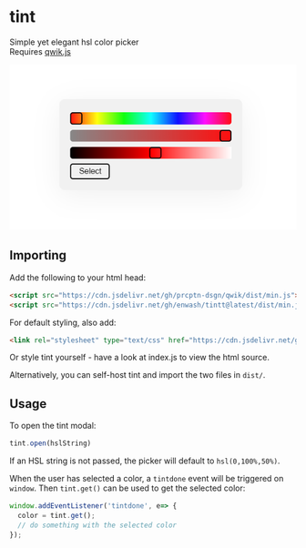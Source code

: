 # tint
Simple yet elegant hsl color picker<br>
Requires [qwik.js](https://github.com/prcptn-dsgn/qwik/)

![tint in action](images/preview.png "tint in action")

## Importing
Add the following to your html head:<br>

```html
<script src="https://cdn.jsdelivr.net/gh/prcptn-dsgn/qwik/dist/min.js"></script>
<script src="https://cdn.jsdelivr.net/gh/enwash/tintt@latest/dist/min.js"></script>
```

For default styling, also add:
```html
<link rel="stylesheet" type="text/css" href="https://cdn.jsdelivr.net/gh/enwash/tintt@latest/dist/min.css" />
```

Or style tint yourself - have a look at index.js to view the html source.

Alternatively, you can self-host tint and import the two files in `dist/`.
  
## Usage
To open the tint modal:

```js
tint.open(hslString)
```

If an HSL string is not passed, the picker will default to `hsl(0,100%,50%)`.

When the user has selected a color, a `tintdone` event will be triggered on `window`. Then `tint.get()` can be used to get the selected color:

```js
window.addEventListener('tintdone', e=> {
  color = tint.get();
  // do something with the selected color
});
```
